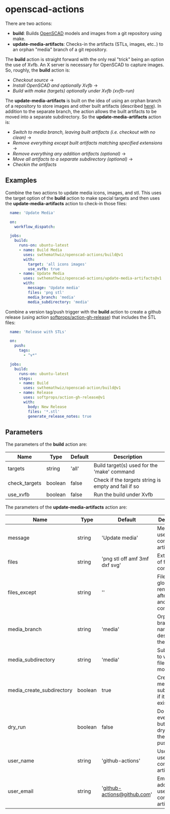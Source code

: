 # openscad-actions

There are two actions:

  - **build**: Builds [OpenSCAD](https://openscad.org) models and images from a git repository using make.
  - **update-media-artifacts**: Checks-in the artifacts (STLs, images, etc..) to an
    orphan "media" branch of a git repository.

The **build** action is straight forward with the only real "trick" being an option the use
of Xvfb. An X server is necessary for OpenSCAD to capture images. So, roughly, the **build**
action is:

  - *Checkout source* &rarr;
  - *Install OpenSCAD and optionally Xvfb* &rarr;
  - *Build with make (targets) optionally under Xvfb (xvfb-run)*

The **update-media-artifacts** is built on the idea of using an orphan branch of a repository
to store images and other built artifacts (described [here](https://medium.com/@minamimunakata/how-to-store-images-for-use-in-readme-md-on-github-9fb54256e951)).
In addition to the separate branch, the action allows the built artifacts to be
moved into a separate subdirectory. So the **update-media-artifacts** action is:

  - *Switch to media branch, leaving built artifacts (i.e. checkout with no clean)* &rarr;
  - *Remove everything except built artifacts matching specified extensions* &rarr;
  - *Remove everything any addition artifacts (optional)* &rarr;
  - *Move all artifacts to a separate subdirectory (optional)* &rarr;
  - *Checkin the artifacts*

## Examples

Combine the two actions to update media icons, images, and stl. This uses the target
option of the **build** action to make special targets and then uses the **update-media-artifacts**
action to check-in those files:

```yaml
  name: 'Update Media'

  on:
    workflow_dispatch: 

  jobs:
    build:
      runs-on: ubuntu-latest
      - name: Build Media
        uses: swthemathwiz/openscad-actions/build@v1
        with:
          target: 'all icons images'
          use_xvfb: true
      - name: Update Media
        uses: swthemathwiz/openscad-actions/update-media-artifacts@v1
        with:
          message: 'Update media'
          files: 'png stl'
          media_branch: 'media'
          media_subdirectory: 'media'
```

Combine a version tag/push trigger with the **build** action to create a github
release (using action [softprops/action-gh-release](https://github.com/softprops/action-gh-release))
that includes the STL files: 

```yaml
  name: 'Release with STLs'

  on:
    push:
      tags:
        - "v*"

  jobs:
    build:
      runs-on: ubuntu-latest
      steps:
      - name: Build
        uses: swthemathwiz/openscad-action/build@v1
      - name: Release
        uses: softprops/action-gh-release@v1
        with:
          body: New Release
          files: '*.stl'
          generate_release_notes: true
```

## Parameters

The parameters of the **build** action are:

| Name                      | Type    | Default        | Description                                                    |
| ------------------------- | ------- | -------------- | -------------------------------------------------------------- |
| targets                   | string  | 'all'          | Build target(s) used for the 'make' command                    |
| check\_targets            | boolean | false          | Check if the _targets_ string is empty and fail if so          |
| use\_xvfb                 | boolean | false          | Run the build under Xvfb                                       |

The parameters of the **update-media-artifacts** action are:

| Name                        | Type    | Default                       | Description                                                 |
| --------------------------- | ------- | ----------------------------- | ----------------------------------------------------------- |
| message                     | string  | 'Update media'                | Message used when committing artifacts                      |
| files                       | string  | 'png stl off amf 3mf dxf svg' | Extensions of files to be committed                         |
| files\_except               | string  | ''                            | Files (or glob) to be removed after build and before commit |
| media\_branch               | string  | 'media'                       | Orphan branch name (as described in the article)            |
| media\_subdirectory         | string  | 'media'                       | Subdirectory to which all files are moved                   |
| media\_create\_subdirectory | boolean | true                          | Create the media subdirectory if it doesn't exist           |
| dry\_run                    | boolean | false                         | Do everything but use --dry-run on the final push           |
| user\_name                  | string  | 'github-actions'              | User name used when committing artifacts                    |
| user\_email                 | string  | 'github-actions@github.com'   | Email address used when committing artifacts                |
